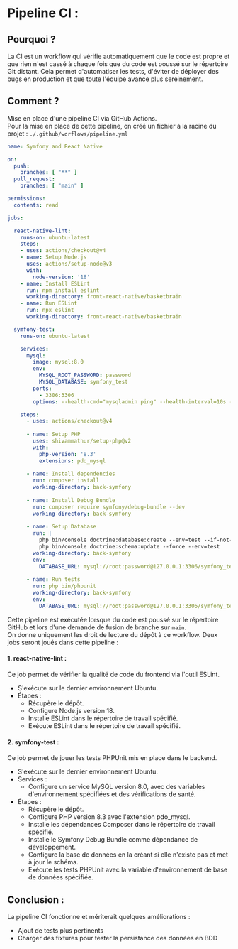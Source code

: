 # Pipeline CI :
## Pourquoi ?
La CI est un workflow qui vérifie automatiquement que le code est propre et que rien n'est cassé à chaque fois que du code est poussé sur le répertoire Git distant. Cela permet d'automatiser les tests, d'éviter de déployer des bugs en production et que toute l'équipe avance plus sereinement.
## Comment ?
Mise en place d'une pipeline CI via GitHub Actions.  
Pour la mise en place de cette pipeline, on créé un fichier à la racine du projet : `./.github/worflows/pipeline.yml`

```yml
name: Symfony and React Native

on:
  push:
    branches: [ "**" ]
  pull_request:
    branches: [ "main" ]

permissions:
  contents: read

jobs:

  react-native-lint:
    runs-on: ubuntu-latest
    steps:
    - uses: actions/checkout@v4
    - name: Setup Node.js
      uses: actions/setup-node@v3
      with:
        node-version: '18'
    - name: Install ESLint
      run: npm install eslint
      working-directory: front-react-native/basketbrain
    - name: Run ESLint
      run: npx eslint
      working-directory: front-react-native/basketbrain

  symfony-test:
    runs-on: ubuntu-latest

    services:
      mysql:
        image: mysql:8.0
        env:
          MYSQL_ROOT_PASSWORD: password
          MYSQL_DATABASE: symfony_test
        ports:
          - 3306:3306
        options: --health-cmd="mysqladmin ping" --health-interval=10s --health-timeout=5s --health-retries=3

    steps:
      - uses: actions/checkout@v4
      
      - name: Setup PHP
        uses: shivammathur/setup-php@v2
        with:
          php-version: '8.3'
          extensions: pdo_mysql
      
      - name: Install dependencies
        run: composer install
        working-directory: back-symfony
        
      - name: Install Debug Bundle
        run: composer require symfony/debug-bundle --dev
        working-directory: back-symfony
        
      - name: Setup Database
        run: |
          php bin/console doctrine:database:create --env=test --if-not-exists
          php bin/console doctrine:schema:update --force --env=test
        working-directory: back-symfony
        env:
          DATABASE_URL: mysql://root:password@127.0.0.1:3306/symfony_test
      
      - name: Run tests
        run: php bin/phpunit
        working-directory: back-symfony
        env:
          DATABASE_URL: mysql://root:password@127.0.0.1:3306/symfony_test
```

Cette pipeline est exécutée lorsque du code est poussé sur le répertoire GitHub et lors d'une demande de fusion de branche sur `main`.  
On donne uniquement les droit de lecture du dépôt à ce workflow. 
Deux jobs seront joués dans cette pipeline :
#### 1.  react-native-lint :
Ce job permet de vérifier la qualité de code du frontend via l'outil ESLint.
- S'exécute sur le dernier environnement Ubuntu.
- Étapes :
    - Récupère le dépôt.
    - Configure Node.js version 18.
    - Installe ESLint dans le répertoire de travail spécifié.
    - Exécute ESLint dans le répertoire de travail spécifié.
#### 2.  symfony-test :
Ce job permet de jouer les tests PHPUnit mis en place dans le backend.
- S'exécute sur le dernier environnement Ubuntu.
- Services :
    - Configure un service MySQL version 8.0, avec des variables d'environnement spécifiées et des vérifications de santé.
- Étapes :
    - Récupère le dépôt.
    - Configure PHP version 8.3 avec l'extension pdo_mysql.
    - Installe les dépendances Composer dans le répertoire de travail spécifié.
    - Installe le Symfony Debug Bundle comme dépendance de développement.
    - Configure la base de données en la créant si elle n'existe pas et met à jour le schéma.
    - Exécute les tests PHPUnit avec la variable d'environnement de base de données spécifiée.
## Conclusion :
La pipeline CI fonctionne et mériterait quelques améliorations :
- Ajout de tests plus pertinents
- Charger des fixtures pour tester la persistance des données en BDD